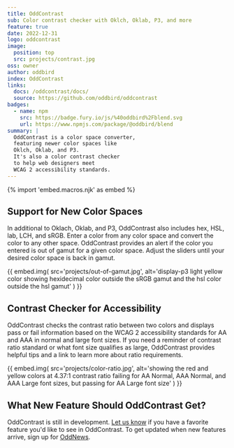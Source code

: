 ```yaml
---
title: OddContrast
sub: Color contrast checker with Oklch, Oklab, P3, and more
feature: true
date: 2022-12-31
logo: oddcontrast
image:
  position: top
  src: projects/contrast.jpg
oss: owner
author: oddbird
index: OddContrast
links:
  docs: /oddcontrast/docs/
  source: https://github.com/oddbird/oddcontrast
badges:
  - name: npm
    src: https://badge.fury.io/js/%40oddbird%2Fblend.svg
    url: https://www.npmjs.com/package/@oddbird/blend
summary: |
  OddContrast is a color space converter,
  featuring newer color spaces like
  Oklch, Oklab, and P3.
  It's also a color contrast checker
  to help web designers meet
  WCAG 2 accessibility standards.
---
```


{% import 'embed.macros.njk' as embed %}

## Support for New Color Spaces

In additional to Oklach, Oklab, and P3, OddContrast also includes hex, HSL, lab, LCH, and sRGB. Enter a color from any color space and convert the color to any other space. OddContrast provides an alert if the color you entered is out of gamut for a given color space. Adjust the sliders until your desired color space is back in gamut.

{{ embed.img(
  src='projects/out-of-gamut.jpg',
  alt='display-p3 light yellow color showing hexidecimal color outside the sRGB gamut and the hsl color outside the hsl gamut'
) }}

## Contrast Checker for Accessibility

OddContrast checks the contrast ratio between two colors and displays pass or fail information based on the WCAG 2 accessibility standards for AA and AAA in normal and large font sizes. If you need a reminder of contrast ratio standard or what font size qualifies as large, OddContrast provides helpful tips and a link to learn more about ratio requirements.

{{ embed.img(
  src='projects/color-ratio.jpg',
  alt='showing the red and yellow colors at 4.37:1 contrast ratio failing for AA Normal, AAA Normal, and AAA Large font sizes, but passing for AA Large font size'
) }}

## What New Feature Should OddContrast Get?

OddContrast is still in development. [Let us know](/contact/) if you have a favorite feature you'd like to see in OddContrast. To get updated when new features arrive, sign up for [OddNews](/oddnews/).
